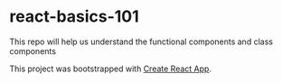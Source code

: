 # react-basics-101
This repo will help us understand the functional components and class components


This project was bootstrapped with [Create React App](https://github.com/facebookincubator/create-react-app).
